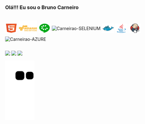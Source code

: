 ### Olá!!! Eu sou o Bruno Carneiro 

  
<div>
  <div style="display: inline_block"><br>
  <img align="center" alt="Carneirao-HTML" height="30" width="40" src="https://raw.githubusercontent.com/devicons/devicon/master/icons/html5/html5-original.svg">
  <img align="center" alt="Carneirao-AWS" height="50" width="60" src="https://raw.githubusercontent.com/devicons/devicon/master/icons/amazonwebservices/amazonwebservices-plain-wordmark.svg">
  <img align="center" alt="Carneirao-CUCUMBER" height="30" width="40" src="https://raw.githubusercontent.com/devicons/devicon/master/icons/cucumber/cucumber-plain.svg">
  <img align="center" alt="Carneirao-SELENIUM" height="30" width="40" src="https://api.iconify.design/logos/selenium.svg">
  <img align="center" alt="Carneirao-DOCKER" height="30" width="40" src="https://raw.githubusercontent.com/devicons/devicon/master/icons/docker/docker-original.svg">
  <img align="center" alt="Carneirao-JAVA" height="30" width="40" src="https://raw.githubusercontent.com/devicons/devicon/master/icons/java/java-original.svg">
  <img align="center" alt="Carneirao-JENKINS" height="30" width="40" src="https://raw.githubusercontent.com/devicons/devicon/master/icons/jenkins/jenkins-original.svg">
  <img align="center" alt="Carneirao-AZURE" height="30" width="40" src="http://code.benco.io/icon-collection/azure-icons/Azure-DevOps.svg">
    
</div>
  
  ##
  
<div>
  
  <a href = "mailto:bruno_graciano@outlook.com"><img src="https://img.shields.io/badge/Microsoft_Outlook-0078D4?style=for-the-badge&logo=microsoft-outlook&logoColor=white" target="_blank"></a>
  <a href="https://www.linkedin.com/in/brunogacarneiro/" target="_blank"><img src="https://img.shields.io/badge/-LinkedIn-%230077B5?style=for-the-badge&logo=linkedin&logoColor=white" target="_blank"></a>
  <a href="https://medium.com/@brunogracianoalvescarneiro"><img src="https://img.shields.io/badge/Medium-12100E?style=for-the-badge&logo=medium&logoColor=white" target="_blank"></a>
 
  ![Snake animation](https://github.com/brunogacarneiro/brunogacarneiro/blob/output/github-contribution-grid-snake.svg)
 
</div>
    


